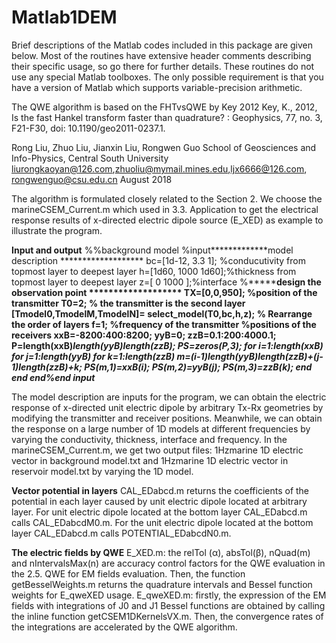 # Matlab1DEM
Brief descriptions of the Matlab codes included in this package are given below. 
Most of the routines have extensive header comments describing their specific usage, 
so go there for further details. These routines do not use any special Matlab toolboxes. 
The only possible requirement is that you have a version of Matlab which supports variable-precision arithmetic. 

The  	QWE algorithm is based on the FHTvsQWE by Key 2012
Key, K., 2012, Is the fast Hankel transform faster than quadrature? : 
Geophysics, 77, no. 3, F21-F30, doi: 10.1190/geo2011-0237.1.

Rong Liu, Zhuo Liu, Jianxin Liu, Rongwen Guo
School of Geosciences and Info-Physics, Central South University
liurongkaoyan@126.com,zhuoliu@mymail.mines.edu,ljx6666@126.com, rongwenguo@csu.edu.cn
August 2018


The algorithm is formulated closely related to the Section 2. We choose the marineCSEM_Current.m 
which used in 3.3. Application to get the electrical response results of x-directed electric dipole 
source (E_XED) as example to illustrate the program.

**********************************Input and output**********************************
%%background model
%input*************model description  *******************
bc=[1d-12,   3.3                1]; %conducutivity from topmost layer to deepest layer
h=[1d60,    1000             1d60];%thickness from topmost layer to deepest layer
z=[      0       1000            ];%interface 
%*************design the observation point *******************
TX=[0,0,950];                      %position of the transmitter
T0=2;                             % the transmitter is the second layer 
[Tmodel0,TmodelM,TmodelN]= select_model(T0,bc,h,z); % Rearrange the order of layers 
f=1;                              %frequency of the transmitter
%positions of the receivers 
xxB=-8200:400:8200;
yyB=0;
zzB=0.1:200:4000.1;
P=length(xxB)*length(yyB)*length(zzB);
PS=zeros(P,3);
for i=1:length(xxB)
 for j=1:length(yyB)
     for k=1:length(zzB)
        m=(i-1)*length(yyB)*length(zzB)+(j-1)*length(zzB)+k;
        PS(m,1)=xxB(i);
        PS(m,2)=yyB(j);
        PS(m,3)=zzB(k);
     end
 end
end%end input*************

The model description are inputs for the program, we can obtain the electric response of 
x-directed unit electric dipole by arbitrary Tx-Rx geometries by modifying the transmitter 
and receiver positions. Meanwhile, we can obtain the response on a large number of 1D models
at different frequencies by varying the conductivity, thickness, interface and frequency. 
In the marineCSEM_Current.m, we get two output files: 1Hzmarine 1D electric vector in background model.txt 
and 1Hzmarine 1D electric vector in reservoir model.txt by varying the 1D model.

**********************************Vector potential in layers**********************************
CAL_EDabcd.m returns the coefficients of the potential in each layer caused by unit electric dipole
located at arbitrary layer. For unit electric dipole located at the bottom layer CAL_EDabcd.m calls 
CAL_EDabcdM0.m. For the unit electric dipole located at the bottom layer CAL_EDabcd.m calls POTENTIAL_EDabcdN0.m.

**********************************The electric fields by QWE**********************************
E_XED.m: the relTol (α), absTol(β), nQuad(m) and nIntervalsMax(n) are accuracy 
control factors for the QWE evaluation in the 2.5. QWE for EM fields evaluation. 
Then, the function getBesselWeights.m returns the quadrature intervals and Bessel 
function weights for E_qweXED usage. 
E_qweXED.m: firstly, the expression of the EM fields with integrations of J0 and J1 
Bessel functions are obtained by calling the inline function getCSEM1DKernelsVX.m. 
Then, the convergence rates of the integrations are accelerated by the QWE algorithm.
